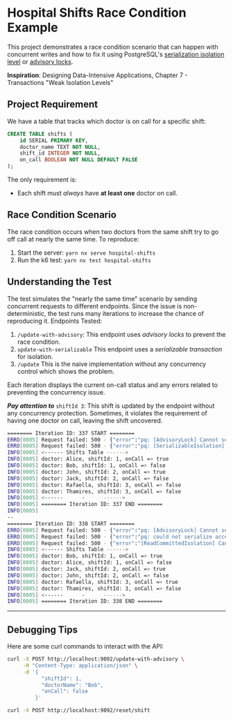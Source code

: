 # Hospital Shifts Race Condition Example

This project demonstrates a race condition scenario that can happen with concurrent writes and how to fix it using PostgreSQL's [serialization isolation level](https://www.postgresql.org/docs/current/transaction-iso.html#XACT-SERIALIZABLE) or [advisory locks](https://www.postgresql.org/docs/current/explicit-locking.html#ADVISORY-LOCKS).

**Inspiration**: Designing Data-Intensive Applications, Chapter 7 - Transactions "Weak Isolation Levels"

## Project Requirement

We have a table that tracks which doctor is on call for a specific shift:
```sql
CREATE TABLE shifts (
    id SERIAL PRIMARY KEY,
    doctor_name TEXT NOT NULL,
    shift_id INTEGER NOT NULL,
    on_call BOOLEAN NOT NULL DEFAULT FALSE
);
```

The only requirement is:

- Each shift must *always* have **at least one** doctor on call.

## Race Condition Scenario

The race condition occurs when two doctors from the same shift try to go off call at nearly the same time. To reproduce:

1. Start the server: `yarn nx serve hospital-shifts`
2. Run the k6 test:  `yarn nx test hospital-shifts`

## Understanding the Test

The test simulates the "nearly the same time" scenario by sending concurrent requests to different endpoints. Since the issue is non-deterministic, the test runs many iterations to increase the chance of reproducing it. Endpoints Tested:

1. `/update-with-advisory`: This endpoint uses _advisory locks_ to prevent the race condition.
2. `update-with-serializable` This endpoint uses a _serializable transaction_ for isolation.
3. `/update` This is the naive implementation without any concurrency control which shows the problem.

Each iteration displays the current on-call status and any errors related to preventing the concurrency issue. 

***Pay attention to*** `shiftId 3`: This shift is updated by the endpoint without any concurrency protection. Sometimes, it violates the requirement of having one doctor on call, leaving the shift uncovered.

```sh
======== Iteration ID: 337 START ======== 
ERRO[0005] Request failed: 500 - {"error":"pq: [AdvisoryLock] Cannot set on_call to FALSE. At least one doctor must be on call for this shiftId: 1"}
ERRO[0005] Request failed: 500 - {"error":"pq: [SerializableIsolation] Cannot set on_call to FALSE. At least one doctor must be on call for this shiftId: 2"}
INFO[0005] <------ Shifts Table ------>                  
INFO[0005] doctor: Alice, shiftId: 1, onCall => true     
INFO[0005] doctor: Bob, shiftId: 1, onCall => false      
INFO[0005] doctor: John, shiftId: 2, onCall => true      
INFO[0005] doctor: Jack, shiftId: 2, onCall => false     
INFO[0005] doctor: Rafaella, shiftId: 3, onCall => false  
INFO[0005] doctor: Thamires, shiftId: 3, onCall => false  
INFO[0005] <------      -      ------>                   
INFO[0005] ======== Iteration ID: 337 END ========       
INFO[0005] 
--
======== Iteration ID: 338 START ========  
ERRO[0005] Request failed: 500 - {"error":"pq: [AdvisoryLock] Cannot set on_call to FALSE. At least one doctor must be on call for this shiftId: 1"}  
ERRO[0005] Request failed: 500 - {"error":"pq: could not serialize access due to read/write dependencies among transactions"}  
ERRO[0005] Request failed: 500 - {"error":"[ReadCommittedIsolation] Cannot set on_call to FALSE. At least one doctor must be on call for this shiftId: 3."}  
INFO[0005] <------ Shifts Table ------>                  
INFO[0005] doctor: Bob, shiftId: 1, onCall => true       
INFO[0005] doctor: Alice, shiftId: 1, onCall => false    
INFO[0005] doctor: Jack, shiftId: 2, onCall => true      
INFO[0005] doctor: John, shiftId: 2, onCall => false     
INFO[0005] doctor: Rafaella, shiftId: 3, onCall => true  
INFO[0005] doctor: Thamires, shiftId: 3, onCall => false  
INFO[0005] <------      -      ------>                   
INFO[0005] ======== Iteration ID: 338 END ========       

``` 


---

## Debugging Tips

Here are some curl commands to interact with the API:

```sh
curl -X POST http://localhost:9092/update-with-advisory \
     -H "Content-Type: application/json" \
     -d '{
           "shiftId": 1,
           "doctorName": "Bob",
           "onCall": false
         }'
```


```sh
curl -X POST http://localhost:9092/reset/shift
```